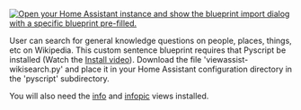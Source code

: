 [![Open your Home Assistant instance and show the blueprint import dialog with a specific blueprint pre-filled.](https://my.home-assistant.io/badges/blueprint_import.svg)](https://my.home-assistant.io/redirect/blueprint_import/?blueprint_url=https%3A%2F%2Fraw.githubusercontent.com%2Fdinki%2FView-Assist%2Fmain%2FView+Assist+custom+sentences%2FSearch+Wikipedia%2Fblueprint-searchwikipedia.yaml)

User can search for general knowledge questions on people, places, things, etc on Wikipedia.  This custom sentence blueprint requires that Pyscript be installed (Watch the [Install video](https://youtu.be/jpJxZaisbGQ)).  Download the file 'viewassist-wikisearch.py' and place it in your Home Assistant configuration directory in the 'pyscript' subdirectory.  

You will also need the [info](https://github.com/dinki/View-Assist/tree/main/View%20Assist%20dashboard%20and%20views/views/info) and [infopic](https://github.com/dinki/View-Assist/tree/main/View%20Assist%20dashboard%20and%20views/views/infopic) views installed.
